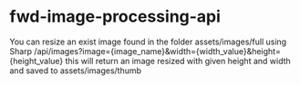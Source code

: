 # fwd-image-processing-api

You can resize an exist image found in the folder assets/images/full using Sharp
/api/images?image={image_name}&width={width_value}&height={height_value}
this will return an image resized with given height and width and saved to assets/images/thumb
